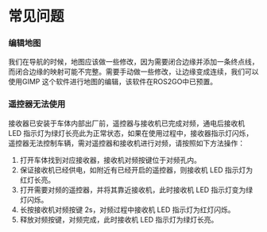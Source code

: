 # 常见问题

### 编辑地图

我们在导航的时候，地图应该做一些修改，因为需要闭合边缘并添加一条终点线，而闭合边缘的映射可能不完整。需要手动做一些修改，让边缘变成连续，我们可以使用GIMP 这个软件进行地图的编辑，该软件在ROS2GO中已预置。

### 遥控器无法使用

接收器已安装于车体内部出厂前，遥控器与接收机已完成对频，通电后接收机 LED 指示灯为绿灯长亮此为正常状态，如果在使用过程中，接收器指示灯闪烁，遥控器无法控制车辆，需对遥控器和接收机进行对频，请按照如下方法操作：

1. 打开车体找到对应接收器，接收机对频按键位于对频孔内。
2. 保证接收机已经供电，如附近有已经开启的遥控器，则接收机 LED 指示灯为红灯长亮。
3. 打开需要对频的遥控器，并将其靠近接收机，此时接收机 LED 指示灯变为绿灯闪烁。
4. 长按接收机对频按键 2s，对频过程中接收机 LED 指示灯为红灯闪烁。
5. 释放对频按键，对频完成，此时接收机 LED 指示灯为绿灯长亮。